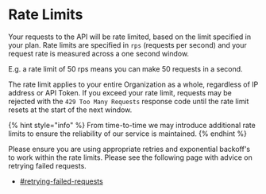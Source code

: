 # Rate Limits

Your requests to the API will be rate limited, based on the limit specified in your plan. Rate limits are specified in `rps` (requests per second) and your request rate is measured across a one second window.

E.g. a rate limit of 50 rps means you can make 50 requests in a second.

The rate limit applies to your entire Organization as a whole, regardless of IP address or API Token. If you exceed your rate limit, requests may be rejected with the `429 Too Many Requests` response code until the rate limit resets at the start of the next window.

{% hint style="info" %}
From time-to-time we may introduce additional rate limits to ensure the reliability of our service is maintained.
{% endhint %}

Please ensure you are using appropriate retries and exponential backoff's to work within the rate limits. Please see the following page with advice on retrying failed requests.

* [#retrying-failed-requests](troubleshooting.md#retrying-failed-requests "mention")
